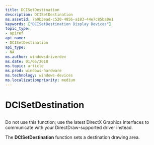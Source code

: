 ```yaml
---
title: DCISetDestination
description: DCISetDestination
ms.assetid: 7a9b3ead-c520-4856-a183-44e7c85ba0e1
keywords: ["DCISetDestination Display Devices"]
topic_type:
- apiref
api_name:
- DCISetDestination
api_type:
- NA
ms.author: windowsdriverdev
ms.date: 01/05/2018
ms.topic: article
ms.prod: windows-hardware
ms.technology: windows-devices
ms.localizationpriority: medium
---
```


# DCISetDestination


## <span id="ddk_dcisetdestination_gg"></span><span id="DDK_DCISETDESTINATION_GG"></span>


Do not use this function; use the latest DirectX Graphics interfaces to communicate with your DirectDraw-supported driver instead.

The **DCISetDestination** function sets a destination drawing area.

 

 





